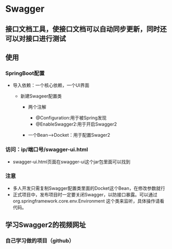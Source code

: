 # Swagger

## 接口文档工具，使接口文档可以自动同步更新，同时还可以对接口进行测试

## 使用

### SpringBoot配置

- 导入依赖：一个核心依赖，一个UI界面

	- 新建Swageer配置类

		- 两个注解

			- @Configuration:用于被Spring发现
			- @EnableSwagger2:用于开启Swagger2

		- 一个Bean-->Docket：用于配置Swager2

### 访问：ip/端口号/swagger-ui.html

- swagger-ui.html页面在swagger-ui这个jar包里面可以找到

### 注意

- 多人开发只需复制Swagger配置类里面的Docket这个Bean，在修改参数就行
- 正式项目中，发布项目时一定要关闭Swagger，以防接口暴露。可以通过org.springframework.core.env.Environment
这个类来监听，具体操作请看代码。

## 学习Swagger2的视频网址

### 自己学习做的项目（github）

